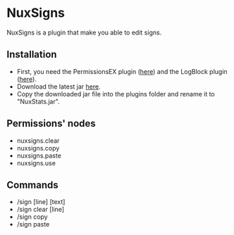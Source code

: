 NuxSigns
========

NuxSigns is a plugin that make you able to edit signs.


Installation
------------

* First, you need the PermissionsEX plugin ([here](http://forums.bukkit.org/threads/admn-dev-permissionsex-pex-v1-11-tomorrow-is-today-733-860.18140/)) and the LogBlock plugin ([here](http://forums.bukkit.org/threads/info-admin-logblock-v0-11b-redo-fixes-find-those-damn-griefers-600-670.4543/)).
* Download the latest jar [here](https://github.com/N4th4/NuxSigns/downloads).
* Copy the downloaded jar file into the plugins folder and rename it to "NuxStats.jar".

Permissions' nodes
------------------

* nuxsigns.clear
* nuxsigns.copy
* nuxsigns.paste
* nuxsigns.use

Commands
--------

* /sign [line] [text]
* /sign clear [line]
* /sign copy
* /sign paste
